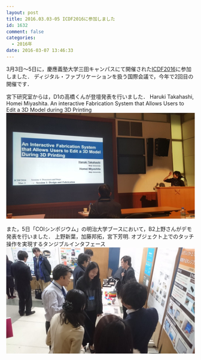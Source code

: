 ```yaml
---
layout: post
title: 2016.03.03-05 ICDF2016に参加しました
id: 1632
comment: false
categories:
  - 2016年
date: 2016-03-07 13:46:33
---
```


3月3日～5日に，慶應義塾大学三田キャンパスにて開催された[ICDF2016](http://iith.ac.in/~icdf16/ "ICDF2016")に参加しました．
ディジタル・ファブリケーションを扱う国際会議で，今年で2回目の開催です．

宮下研究室からは，D1の高橋くんが登壇発表を行いました．
Haruki Takahashi, Homei Miyashita.
An interactive Fabrication System that Allows Users to Edit a 3D Model during 3D Printing
[![Ccmp5usUAAAVJai](/wp-content/uploads/2016/03/Ccmp5usUAAAVJai.jpg)](/wp-content/uploads/2016/03/Ccmp5usUAAAVJai.jpg)

また，5日「COIシンポジウム」の明治大学ブースにおいて，B2上野さんがデモ発表を行いました．
上野新葉，加藤邦拓，宮下芳明. オブジェクト上でのタッチ操作を実現するタンジブルインタフェース
[![DSC_0866](/wp-content/uploads/2016/03/DSC_0866.jpg)](/wp-content/uploads/2016/03/DSC_0866.jpg)
